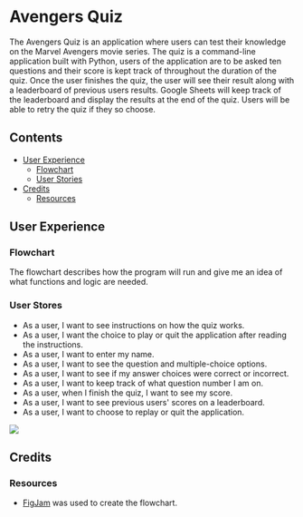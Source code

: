 # Avengers Quiz
The Avengers Quiz is an application where users can test their knowledge 
on the Marvel Avengers movie series. The quiz is a command-line application built with Python, users of the application are to be asked ten questions and their score is kept track of throughout the duration of the quiz. Once the user finishes the quiz, the user will see their result along with a leaderboard of previous users results. Google Sheets will keep track of the leaderboard and display the results at the end of the quiz. Users will be able to retry the quiz if they so choose.

## Contents 

- [User Experience](#user-experience)
  - [Flowchart](#flowchart)
  - [User Stories](#user-stories)
- [Credits](#credits)
  - [Resources](#resources)

## User Experience 

### Flowchart
The flowchart describes how the program will run and give me an idea of what functions and logic are needed.

### User Stores 
- As a user, I want to see instructions on how the quiz works. 
- As a user, I want the choice to play or quit the application after reading the instructions. 
- As a user, I want to enter my name. 
- As a user, I want to see the question and multiple-choice options. 
- As a user, I want to see if my answer choices were correct or incorrect. 
- As a user, I want to keep track of what question number I am on. 
- As a user, when I finish the quiz, I want to see my score. 
- As a user, I want to see previous users' scores on a leaderboard. 
- As a user, I want to choose to replay or quit the application. 


![](./readme-assets/img/flowchart.jpg)

## Credits

### Resources
- [FigJam](https://www.figma.com/figjam/) was used to create the flowchart.